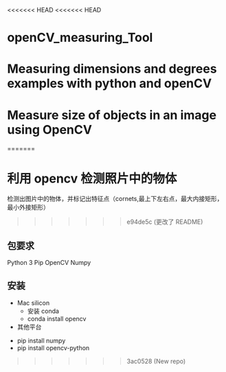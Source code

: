 <<<<<<< HEAD
<<<<<<< HEAD
# openCV_measuring_Tool
Measuring dimensions and degrees examples   with python and openCV
=======
# Measure size of objects in an image using OpenCV 
=======
# 利用 opencv 检测照片中的物体
检测出图片中的物体，并标记出特征点（cornets,最上下左右点，最大内接矩形，最小外接矩形）
>>>>>>> e94de5c (更改了 README)


## 包要求
Python 3
Pip
OpenCV
Numpy

## 安装
* Mac silicon
  * 安装 conda
  * conda install opencv
* 其他平台
- pip install numpy
- pip install opencv-python





 
>>>>>>> 3ac0528 (New repo)
